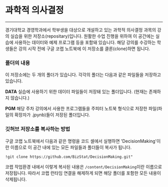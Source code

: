 # 과학적 의사결정
---
  경기대학교 경영학과에서 학부생을 대상으로 개설하고 있는 과학적 의사결정 과목의 강의 실습을 위한 저장소(repositary)입니다. 원활한 수업 진행을 위하여 이 공간에는 실습에 사용하는 데이터와 예제 프로그램 등을 포함돼 있습니다. 해당 강의를 수강하는 학생들은 강의 시작 전에 구글 코랩 노트북에 이 저장소를 클론(clone)하면 됩니다.

### 폴더의 내용

  이 저장소에는 두 개의 폴더가 있습니다. 각각의 폴더는 다음과 같은 파일들을 저장하고 있습니다.

  __DATA__ 실습에 사용하기 위한 데이터 파일들이 저장돼 있는 폴더입니다. (현재는 존재하지 않습니다.)

  __PGM__ 해당 주차 강의에서 사용한 프로그램들을 주피터 노트북 형식으로 저장한 파일(파일의 확장자가 .jpynb)들이 저장된 폴더입니다.

### 깃허브 저장소를 복사하는 방법

  구글 코랩 노트북에서 다음과 같은 명령을 코드 셀에서 실행하면 'DecisionMaking'이란 이름으로 이 공간 내에 있는 모든 파일들과 폴더들이 복사가 됩니다.

```
!git clone https://github.com/BizStat/DecisionMaking.git"
```

  코랩 작업환경 내에서 이렇게 복사된 내용은 `/content/DecisionMaking`이란 이름으로 저장됩니다. 따라서 코랩 런타임 연결을 해제하게 되면 해당 폴더를 포함한 모든 내용이 삭제됩니다. 
